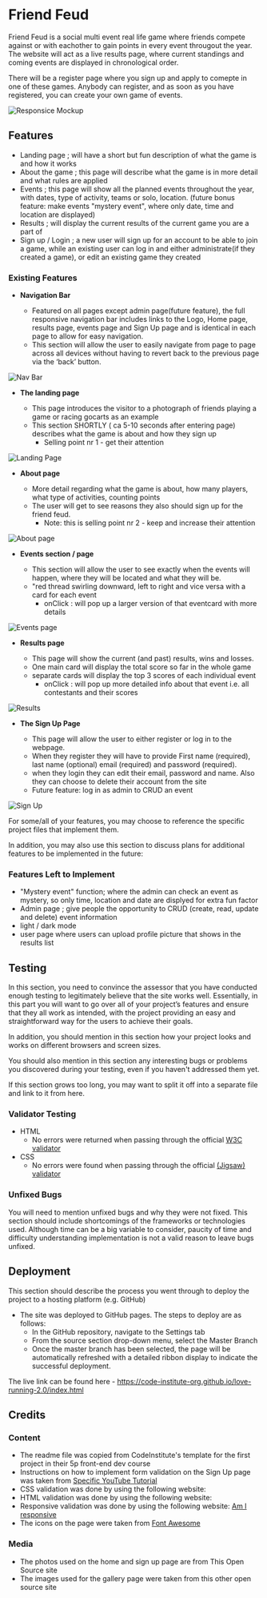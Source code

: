 # Friend Feud

Friend Feud is a social multi event real life game where friends compete against or with eachother to gain points in every event througout the year.
The website will act as a live results page, where current standings and coming events are displayed in chronological order. 

There will be a register page where you sign up and apply to comepte in one of these games. 
Anybody can register, and as soon as you have registered, you can create your own game of events. 


![Responsice Mockup](https://github.com/lucyrush/readme-template/blob/master/media/love_running_mockup.png)

## Features 

- Landing page ; will have a short but fun description of what the game is and how it works
- About the game ; this page will describe what the game is in more detail and what rules are applied
- Events ; this page will show all the planned events throughout the year, with dates, type of activity, teams or solo, location. (future bonus feature: make events "mystery event", where only date, time and location are displayed)
- Results ; will display the current results of the current game you are a part of
- Sign up / Login ; a new user will sign up for an account to be able to join a game, while an existing user can log in and either administrate(if they created a game), or edit an existing game they created


### Existing Features

- __Navigation Bar__

  - Featured on all pages except admin page(future feature), the full responsive navigation bar includes links to the Logo, Home page, results page, events page and Sign Up page and is identical in each page to allow for easy navigation.
  - This section will allow the user to easily navigate from page to page across all devices without having to revert back to the previous page via the ‘back’ button. 

![Nav Bar](https://github.com/lucyrush/readme-template/blob/master/media/love_running_nav.png)

- __The landing page__

  - This page introduces the visitor to a photograph of friends playing a game or racing gocarts as an example
  - This section SHORTLY ( ca 5-10 seconds after entering page) describes what the game is about and how they sign up
    - Selling point nr 1 - get their attention

![Landing Page](https://github.com/lucyrush/readme-template/blob/master/media/love_running_landing.png)

- __About page__

  - More detail regarding what the game is about, how many players, what type of activities, counting points
  - The user will get to see reasons they also should sign up for the friend feud. 
    - Note: this is selling point nr 2 - keep and increase their attention

![About page](https://github.com/lucyrush/readme-template/blob/master/media/love_running_ethos.png)

- __Events section / page__

  - This section will allow the user to see exactly when the events will happen, where they will be located and what they will be. 
  - "red thread swirling downward, left to right and vice versa with a card for each event
    - onClick : will pop up a larger version of that eventcard with more details

![Events page](https://github.com/lucyrush/readme-template/blob/master/media/love_running_times.png)

- __Results page__ 

  - This page will show the current (and past) results, wins and losses. 
  - One main card will display the total score so far in the whole game
  - separate cards will display the top 3 scores of each individual event
    - onClick : will pop up more detailed info about that event i.e.  all contestants and their scores

![Results](https://github.com/lucyrush/readme-template/blob/master/media/love_running_footer.png)

- __The Sign Up Page__

  - This page will allow the user to either register or log in to the webpage. 
  - When they register they will have to provide First name (required), last name (optional) email (required) and password (required).
  - when they login they can edit their email, password and name. Also they can choose to delete their account from the site
  - Future feature: log in as admin to CRUD an event
 
![Sign Up](https://github.com/lucyrush/readme-template/blob/master/media/love_running_signup.png)






For some/all of your features, you may choose to reference the specific project files that implement them.

In addition, you may also use this section to discuss plans for additional features to be implemented in the future:

### Features Left to Implement

- "Mystery event" function; where the admin can check an event as mystery, so only time, location and date are displyed for extra fun factor
- Admin page ; give people the opportunity to CRUD (create, read, update and delete) event information
- light / dark mode
- user page where users can upload profile picture that shows in the results list

## Testing 

In this section, you need to convince the assessor that you have conducted enough testing to legitimately believe that the site works well. Essentially, in this part you will want to go over all of your project’s features and ensure that they all work as intended, with the project providing an easy and straightforward way for the users to achieve their goals.

In addition, you should mention in this section how your project looks and works on different browsers and screen sizes.

You should also mention in this section any interesting bugs or problems you discovered during your testing, even if you haven't addressed them yet.

If this section grows too long, you may want to split it off into a separate file and link to it from here.


### Validator Testing 

- HTML
  - No errors were returned when passing through the official [W3C validator](https://validator.w3.org/nu/?doc=https%3A%2F%2Fcode-institute-org.github.io%2Flove-running-2.0%2Findex.html)
- CSS
  - No errors were found when passing through the official [(Jigsaw) validator](https://jigsaw.w3.org/css-validator/validator?uri=https%3A%2F%2Fvalidator.w3.org%2Fnu%2F%3Fdoc%3Dhttps%253A%252F%252Fcode-institute-org.github.io%252Flove-running-2.0%252Findex.html&profile=css3svg&usermedium=all&warning=1&vextwarning=&lang=en#css)

### Unfixed Bugs

You will need to mention unfixed bugs and why they were not fixed. This section should include shortcomings of the frameworks or technologies used. Although time can be a big variable to consider, paucity of time and difficulty understanding implementation is not a valid reason to leave bugs unfixed. 

## Deployment

This section should describe the process you went through to deploy the project to a hosting platform (e.g. GitHub) 

- The site was deployed to GitHub pages. The steps to deploy are as follows: 
  - In the GitHub repository, navigate to the Settings tab 
  - From the source section drop-down menu, select the Master Branch
  - Once the master branch has been selected, the page will be automatically refreshed with a detailed ribbon display to indicate the successful deployment. 

The live link can be found here - https://code-institute-org.github.io/love-running-2.0/index.html 


## Credits 

<!-- 

In this section you need to reference where you got your content, media and extra help from. It is common practice to use code from other repositories and tutorials, however, it is important to be very specific about these sources to avoid plagiarism. 

You can break the credits section up into Content and Media, depending on what you have included in your project. 
--> 

### Content 

- The readme file was copied from CodeInstitute's template for the first project in their 5p front-end dev course
- Instructions on how to implement form validation on the Sign Up page was taken from [Specific YouTube Tutorial](https://www.youtube.com/)
- CSS validation was done by using the following website: 
- HTML validation was done by using the following website: 
- Responsive validation was done by using the following website: [Am I responsive](http://ami.responsivedesign.is/)
- The icons on the page were taken from [Font Awesome](https://fontawesome.com/)

### Media

- The photos used on the home and sign up page are from This Open Source site
- The images used for the gallery page were taken from this other open source site

<!-- 

## Other General Project Advice

Below you will find a couple of extra tips that may be helpful when completing your project. Remember that each of these projects will become part of your final portfolio so it’s important to allow enough time to showcase your best work! 

- One of the most basic elements of keeping a healthy commit history is with the commit message. When getting started with your project, read through [this article](https://chris.beams.io/posts/git-commit/) by Chris Beams on How to Write  a Git Commit Message 
  - Make sure to keep the messages in the imperative mood 

- When naming the files in your project directory, make sure to consider meaningful naming of files, point to specific names and sections of content.
  - For example, instead of naming an image used ‘image1.png’ consider naming it ‘landing_page_img.png’. This will ensure that there are clear file paths kept. 

- Do some extra research on good and bad coding practices, there are a handful of useful articles to read, consider reviewing the following list when getting started:
  - [Writing Your Best Code](https://learn.shayhowe.com/html-css/writing-your-best-code/)
  - [HTML & CSS Coding Best Practices](https://medium.com/@inceptiondj.info/html-css-coding-best-practice-fadb9870a00f)
  - [Google HTML/CSS Style Guide](https://google.github.io/styleguide/htmlcssguide.html#General)

-->

